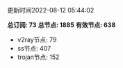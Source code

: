 更新时间2022-08-12 05:44:02

**总订阅: 73**
**总节点: 1885**
**有效节点: 638**
- v2ray节点: 79
- ss节点: 407
- trojan节点: 152
